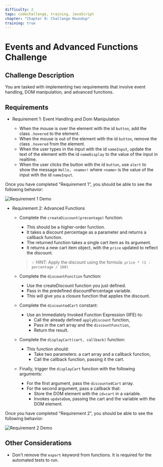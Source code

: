 ```yaml
---
difficulty: 2
tags: codechallenge, training, JavaScript
chapter: "Chapter 9: Challenge Roundup"
training: true
---
```


# Events and Advanced Functions Challenge

## Challenge Description

You are tasked with implementing two requirements that involve event handling, DOM manipulation, and advanced functions.

## Requirements

- Requirement 1: Event Handling and Dom Manipulation

  - When the mouse is over the element with the id `button`, add the class `.hovered` to the element.
  - When the mouse is out of the element with the id `button`, remove the class `.hovered` from the element.
  - When the user types in the input with the id `nameInput`, update the text of the element with the id `nameDisplay` to the value of the input in realtime.
  - When the user clicks the button with the id `button`, use `alert` to show the message `Hello, <name>!` where `<name>` is the value of the input with the id `nameInput`.

Once you have completed "Requirement 1", you should be able to see the following behavior:

![Requirement 1 Demo](https://api.certificates.dev/storage/js-l2-training-9-4-0.gif)

- Requirement 2: Advanced Functions
  - Complete the `createDiscount(precentage)` function:
    - This should be a higher-order function.
    - It takes a discount percentage as a parameter and returns a callback function.
    - The returned function takes a single cart item as its argument.
    - It returns a new cart item object, with the `price` updated to reflect the discount.
    > 💡 HINT: Apply the discount using the formula: `price * (1 - percentage / 100)`

  - Complete the `discountFunction` function:
    - Use the createDiscount function you just defined.
    - Pass in the predefined discountPercentage variable.
    - This will give you a closure function that applies the discount.
  - Complete the `discountedCart` constant:
    - Use an Immediately Invoked Function Expression (IIFE) to:
      - Call the already defined `applyDiscount` function,
      - Pass in the cart array and the `discountFunction`,
      - Return the result.
  - Complete the `displayCart(cart, callback)` function:
    - This function should:
      - Take two parameters: a cart array and a callback function,
      - Call the callback function, passing it the cart.
  - Finally, trigger the `displayCart` function with the following arguments:
    - For the first argument, pass the `discountedCart` array.
    - For the second argument, pass a callback that:
      - Store the DOM element with the `id=cart` in a variable.
      - Invokes `updateDom`, passing the cart and the variable with the DOM element.

Once you have completed "Requirement 2", you should be able to see the following behavior:

![Requirement 2 Demo](https://api.certificates.dev/storage/js-l2-training-9-4-1.png)

## Other Considerations

- Don't remove the `export` keyword from functions. It is required for the automated tests to run.
